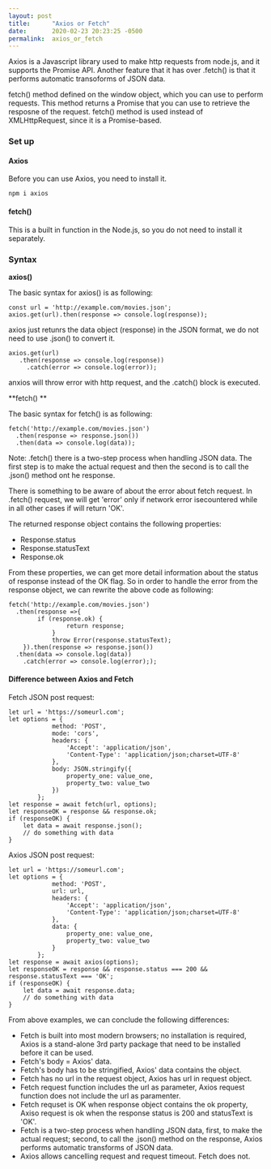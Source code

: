 ```yaml
---
layout: post
title:      "Axios or Fetch"
date:       2020-02-23 20:23:25 -0500
permalink:  axios_or_fetch
---
```



Axios is a Javascript library used to make http requests from node.js, and it supports the Promise API. Another feature that it has over .fetch() is that it performs automatic transoforms of JSON data.  


fetch() method defined on the window object, which you can use to perform requests. This method returns a Promise that you can use to retrieve the resposne of the request.  fetch() method is used instead of XMLHttpRequest, since it is a Promise-based.  


### Set up  
#### Axios
Before you can use Axios, you need to install it. 

```
npm i axios
```  

#### fetch() 
This is a built in function in the Node.js, so you do not need to install it separately.    



### Syntax  

**axios()**

The basic syntax for axios() is as following: 
```
const url = 'http://example.com/movies.json';
axios.get(url).then(response => console.log(response));
```

axios just retunrs the data object (response) in the JSON format, we do not need to use .json() to convert it.  

```
axios.get(url)
   .then(response => console.log(response))
	 .catch(error => console.log(error));
```

anxios will throw error with http request, and the .catch() block is executed.   
  
**fetch() **   

The basic syntax for fetch() is as following:  

```
fetch('http://example.com/movies.json')
  .then(response => response.json())
  .then(data => console.log(data));
```  

Note: .fetch() there is a two-step process when handling JSON data. The first step is to make the actual request and then the second is to call the .json() method ont he response.

There is something to be aware of about the error about fetch request. In .fetch() request, we will get 'error' only if network error isecountered while in all other cases if will return 'OK'.  


The returned response object contains the following properties:  
* Response.status
* Response.statusText
* Response.ok

From these properties, we can get more detail information about the status of response instead of  the OK flag.  So in order to handle the error from the response object, we can rewrite the above code as following:  

```
fetch('http://example.com/movies.json')
  .then(response =>{
	    if (response.ok) {
			    return response;
			}
			throw Error(response.statusText);
	}).then(response => response.json())
  .then(data => console.log(data))
	.catch(error => console.log(error););
```    

#### Difference between Axios and Fetch   

Fetch JSON post request:   
```
let url = 'https://someurl.com';
let options = {
            method: 'POST',
            mode: 'cors',
            headers: {
                'Accept': 'application/json',
                'Content-Type': 'application/json;charset=UTF-8'
            },
            body: JSON.stringify({
                property_one: value_one,
                property_two: value_two
            })
        };
let response = await fetch(url, options);
let responseOK = response && response.ok;
if (responseOK) {
    let data = await response.json();
    // do something with data
}
```   

Axios JSON post request:   

```
let url = 'https://someurl.com';
let options = {
            method: 'POST',
            url: url,
            headers: {
                'Accept': 'application/json',
                'Content-Type': 'application/json;charset=UTF-8'
            },
            data: {
                property_one: value_one,
                property_two: value_two
            }
        };
let response = await axios(options);
let responseOK = response && response.status === 200 && response.statusText === 'OK';
if (responseOK) {
    let data = await response.data;
    // do something with data
}
```  

From above examples, we can conclude the following differences:   
* Fetch is built into most modern browsers; no installation is required, Axios is a stand-alone 3rd party package that need to be installed before it can be used.  
* Fetch's body = Axios' data.  
* Fetch's body has to be stringified, Axios' data contains the object.  
* Fetch has no url in the request object, Axios has url in request object.  
* Fetch request function includes the url as parameter, Axios request function does not include the url as paramenter.   
* Fetch requset is OK when response object contains the ok property, Axiso request is ok when the response status is 200 and statusText is 'OK'.  
* Fetch is a two-step process when handling JSON data, first, to make the actual request; second, to call the .json() method on the response, Axios performs automatic transforms of JSON data.  
* Axios allows cancelling request and request timeout. Fetch does not.      











